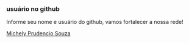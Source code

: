 ### usuário no github


Informe seu nome e usuário do github, vamos fortalecer a nossa rede!





[Michely Prudencio Souza](https://github.com/michelypsouza) 
